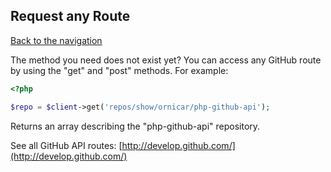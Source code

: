 ## Request any Route
[Back to the navigation](index.md)

The method you need does not exist yet? You can access any GitHub route by using the "get" and "post" methods.
For example:

```php
<?php

$repo = $client->get('repos/show/ornicar/php-github-api');
```

Returns an array describing the "php-github-api" repository.

See all GitHub API routes: [http://develop.github.com/](http://develop.github.com/)
